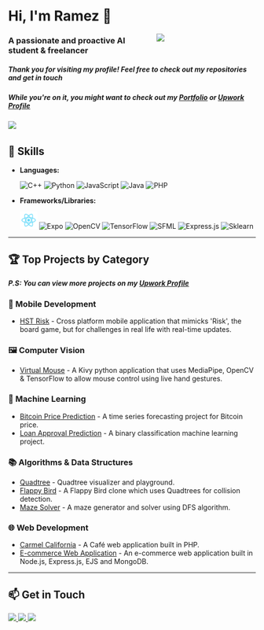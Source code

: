<h1 align="left">Hi, I'm Ramez 👋</h1>

<img align="right" src="https://user-images.githubusercontent.com/74038190/212750672-2f3f2b50-c84f-4ed8-a60a-849ae69ff9df.gif" width = "40%">

<h3 align="left">A passionate and proactive AI student & freelancer</h3>

<h5 align="left">Thank you for visiting my profile! Feel free to check out my repositories and get in touch</h5>
<h5 align="left">While you're on it, you might want to check out my <a href="https://ramezze.netlify.app" target="_blank" rel="noopener noreferrer">Portfolio</a> or <a href="https://www.upwork.com/freelancers/~01f9a101dc510f1112" target="_blank" rel="noopener noreferrer">Upwork Profile</a> </h5>

<img src="https://github-readme-stats.vercel.app/api?username=ramezze&hide_border=true&show_icons=true&bg_color=151515&title_color=fb4362&icon_color=fb4362&text_bold=false&text_color=9e9e9e" />

<div align="left">

## 🔧 Skills
- **Languages:**

  <img src="https://github.com/RamezzE/RamezzE/assets/117018553/46c8d190-e138-454f-b006-f1f0799a16e9" height = 35 width = 35 alt = "C++"/>
  <img src="https://github.com/RamezzE/RamezzE/assets/117018553/7b85c150-958d-48b7-a1ae-6810e01d057d" height = 35 width = 35 alt = "Python"/>
  <img src="https://github.com/RamezzE/RamezzE/assets/117018553/827f089e-aedf-4779-b84a-9fbe2b1e84a3" height = 35 width = 35 alt = "JavaScript"/>
  <img src="https://github.com/RamezzE/RamezzE/assets/117018553/37cd5346-a0ba-4bff-bce5-aa31d6640089" height = 35 width = 35 alt = "Java"/>
  <img src="https://github.com/RamezzE/RamezzE/assets/117018553/701faebf-afc6-4866-9910-278ac8d59db8" height = 35 width = 55 alt = "PHP"/>

- **Frameworks/Libraries:**
  
  <img src="https://raw.githubusercontent.com/github/explore/main/topics/react/react.png" height="35" width="35" alt= "React"/>
  <img src="https://avatars.githubusercontent.com/u/12504344?s=200&v=4" height="35" width="35" alt="Expo"/>
  <img src="https://github.com/RamezzE/RamezzE/assets/117018553/30b0e970-56e5-4cbc-921e-a2ef2a066775" height = 35 width = 35 alt = "OpenCV"/>
  <img src="https://github.com/RamezzE/RamezzE/assets/117018553/1f3d50f5-68d3-4f88-891f-e23f988d11a2" height = 35 width = 35 alt = "TensorFlow"/>
  <img src="https://github.com/RamezzE/RamezzE/assets/117018553/6c389f61-1e02-40d7-b507-3b773dbf8782" height = 35 width = 35 alt = "SFML"/>
  <img src="https://www.vectorlogo.zone/logos/expressjs/expressjs-icon.svg" height = 35 width = 35 alt = "Express.js"/>
  <img src="https://github.com/RamezzE/RamezzE/assets/117018553/f4fbe7e2-d886-43c8-a59d-42b3a841bafd" height = 35 width = 35 alt = "Sklearn"/>

---
    
## 🏆 Top Projects by Category

<h5> P.S: You can view more projects on my <a href="https://www.upwork.com/freelancers/~01f9a101dc510f1112" target="_blank" rel="noopener noreferrer">Upwork Profile</a> </h5>

### 📳 Mobile Development
- [HST Risk](https://github.com/RamezzE/HST-Risk) - Cross platform mobile application that mimicks 'Risk', the board game, but for challenges in real life with real-time updates.

### 🖼️ Computer Vision
- [Virtual Mouse](https://github.com/RamezzE/VirtualMouse-HandTracking) - A Kivy python application that uses MediaPipe, OpenCV & TensorFlow to allow mouse control using live hand gestures.

### 🤖 Machine Learning
- [Bitcoin Price Prediction](https://github.com/RamezzE/Bitcoin-Price-Prediction) - A time series forecasting project for Bitcoin price.
- [Loan Approval Prediction](https://github.com/RamezzE/LoanApproval-Prediction) - A binary classification machine learning project.

### 📚 Algorithms & Data Structures
- [Quadtree](https://github.com/RamezzE/QuadTree-SFML) - Quadtree visualizer and playground.
- [Flappy Bird](https://github.com/RamezzE/FlappyBird) - A Flappy Bird clone which uses Quadtrees for collision detection.
- [Maze Solver](https://github.com/RamezzE/MazeSolver) - A maze generator and solver using DFS algorithm.

### 🌐 Web Development
- [Carmel California](https://github.com/mennaemam12/Carmel-California) - A Café web application built in PHP.
- [E-commerce Web Application](https://github.com/RamezzE/WebDevProject-Backend) - An e-commerce web application built in Node.js, Express.js, EJS and MongoDB.

</div>

---

## 📫 Get in Touch
<a href="mailto:ramezehab2@gmail.com">
    <img src="https://img.shields.io/badge/Email-ramezehab2%40gmail.com-red?style=flat">
  </a>
    <!-- LinkedIn -->
  <a href="https://www.linkedin.com/in/ramezehab/">
    <img src="https://img.shields.io/badge/LinkedIn-Ramez%20Ehab-blue?style=flat&logo=linkedin&logoColor=white" />
  </a>
   <!-- Discord -->
  <a href="https://discordapp.com/users/313320845600751616">
    <img src="https://img.shields.io/badge/Discord-ralayz-7289DA?style=flat&logo=discord&logoColor=white" />
  </a>
